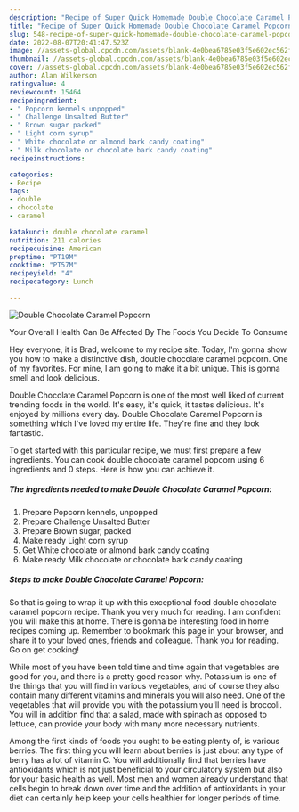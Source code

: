 ```yaml
---
description: "Recipe of Super Quick Homemade Double Chocolate Caramel Popcorn"
title: "Recipe of Super Quick Homemade Double Chocolate Caramel Popcorn"
slug: 548-recipe-of-super-quick-homemade-double-chocolate-caramel-popcorn
date: 2022-08-07T20:41:47.523Z
image: //assets-global.cpcdn.com/assets/blank-4e0bea6785e03f5e602ec562f230caae08da540cada707380b4fe1bbebba43da.png
thumbnail: //assets-global.cpcdn.com/assets/blank-4e0bea6785e03f5e602ec562f230caae08da540cada707380b4fe1bbebba43da.png
cover: //assets-global.cpcdn.com/assets/blank-4e0bea6785e03f5e602ec562f230caae08da540cada707380b4fe1bbebba43da.png
author: Alan Wilkerson
ratingvalue: 4
reviewcount: 15464
recipeingredient:
- " Popcorn kennels unpopped"
- " Challenge Unsalted Butter"
- " Brown sugar packed"
- " Light corn syrup"
- " White chocolate or almond bark candy coating"
- " Milk chocolate or chocolate bark candy coating"
recipeinstructions:

categories:
- Recipe
tags:
- double
- chocolate
- caramel

katakunci: double chocolate caramel 
nutrition: 211 calories
recipecuisine: American
preptime: "PT19M"
cooktime: "PT57M"
recipeyield: "4"
recipecategory: Lunch

---
```



![Double Chocolate Caramel Popcorn](//assets-global.cpcdn.com/assets/blank-4e0bea6785e03f5e602ec562f230caae08da540cada707380b4fe1bbebba43da.png)

Your Overall Health Can Be Affected By The Foods You Decide To Consume

Hey everyone, it is Brad, welcome to my recipe site. Today, I'm gonna show you how to make a distinctive dish, double chocolate caramel popcorn. One of my favorites. For mine, I am going to make it a bit unique. This is gonna smell and look delicious.



Double Chocolate Caramel Popcorn is one of the most well liked of current trending foods in the world. It's easy, it's quick, it tastes delicious. It's enjoyed by millions every day. Double Chocolate Caramel Popcorn is something which I've loved my entire life. They're fine and they look fantastic.


To get started with this particular recipe, we must first prepare a few ingredients. You can cook double chocolate caramel popcorn using 6 ingredients and 0 steps. Here is how you can achieve it.

<!--inarticleads1-->

##### The ingredients needed to make Double Chocolate Caramel Popcorn:

1. Prepare  Popcorn kennels, unpopped
1. Prepare  Challenge Unsalted Butter
1. Prepare  Brown sugar, packed
1. Make ready  Light corn syrup
1. Get  White chocolate or almond bark candy coating
1. Make ready  Milk chocolate or chocolate bark candy coating




<!--inarticleads2-->

##### Steps to make Double Chocolate Caramel Popcorn:





So that is going to wrap it up with this exceptional food double chocolate caramel popcorn recipe. Thank you very much for reading. I am confident you will make this at home. There is gonna be interesting food in home recipes coming up. Remember to bookmark this page in your browser, and share it to your loved ones, friends and colleague. Thank you for reading. Go on get cooking!

While most of you have been told time and time again that vegetables are good for you, and there is a pretty good reason why. Potassium is one of the things that you will find in various vegetables, and of course they also contain many different vitamins and minerals you will also need. One of the vegetables that will provide you with the potassium you'll need is broccoli. You will in addition find that a salad, made with spinach as opposed to lettuce, can provide your body with many more necessary nutrients.

Among the first kinds of foods you ought to be eating plenty of, is various berries. The first thing you will learn about berries is just about any type of berry has a lot of vitamin C. You will additionally find that berries have antioxidants which is not just beneficial to your circulatory system but also for your basic health as well. Most men and women already understand that cells begin to break down over time and the addition of antioxidants in your diet can certainly help keep your cells healthier for longer periods of time.
